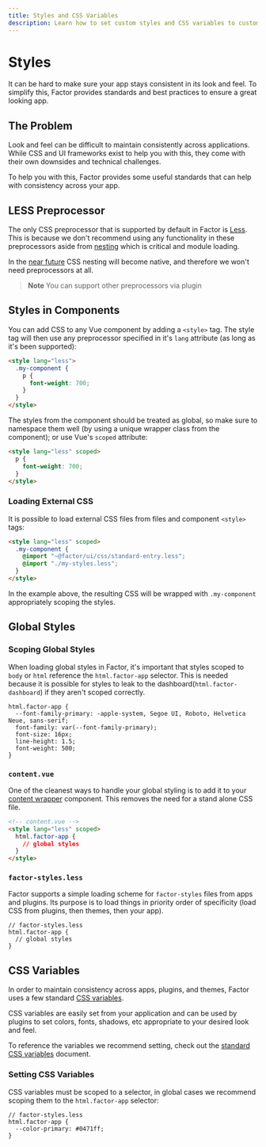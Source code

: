 ```yaml
---
title: Styles and CSS Variables
description: Learn how to set custom styles and CSS variables to customize plugins, themes and Factor core
---
```


# Styles

It can be hard to make sure your app stays consistent in its look and feel. To simplify this, Factor provides standards and best practices to ensure a great looking app.

## The Problem

Look and feel can be difficult to maintain consistently across applications. While CSS and UI frameworks exist to help you with this, they come with their own downsides and technical challenges.

To help you with this, Factor provides some useful standards that can help with consistency across your app.

## LESS Preprocessor

The only CSS preprocessor that is supported by default in Factor is [Less](http://lesscss.org/). This is because we don't recommend using any functionality in these preprocessors aside from [nesting](http://lesscss.org/#nesting) which is critical and module loading.

In the [near future](https://drafts.csswg.org/css-nesting/) CSS nesting will become native, and therefore we won't need preprocessors at all.

> **Note** You can support other preprocessors via plugin

## Styles in Components

You can add CSS to any Vue component by adding a `<style>` tag. The style tag will then use any preprocessor specified in it's `lang` attribute (as long as it's been supported):

```html
<style lang="less">
  .my-component {
    p {
      font-weight: 700;
    }
  }
</style>
```

The styles from the component should be treated as global, so make sure to namespace them well (by using a unique wrapper class from the component); or use Vue's `scoped` attribute:

```html
<style lang="less" scoped>
  p {
    font-weight: 700;
  }
</style>
```

### Loading External CSS

It is possible to load external CSS files from files and component `<style>` tags:

```html
<style lang="less" scoped>
  .my-component {
    @import "~@factor/ui/css/standard-entry.less";
    @import "./my-styles.less";
  }
</style>
```

In the example above, the resulting CSS will be wrapped with `.my-component` appropriately scoping the styles.

## Global Styles

### Scoping Global Styles

When loading global styles in Factor, it's important that styles scoped to `body` or `html` reference the `html.factor-app` selector. This is needed because it is possible for styles to leak to the dashboard(`html.factor-dashboard`) if they aren't scoped correctly.

```less
html.factor-app {
  --font-family-primary: -apple-system, Segoe UI, Roboto, Helvetica Neue, sans-serif;
  font-family: var(--font-family-primary);
  font-size: 16px;
  line-height: 1.5;
  font-weight: 500;
}
```

### `content.vue`

One of the cleanest ways to handle your global styling is to add it to your [content wrapper](./content) component. This removes the need for a stand alone CSS file.

```html
<!-- content.vue -->
<style lang="less" scoped>
  html.factor-app {
    // global styles
  }
</style>
```

### `factor-styles.less`

Factor supports a simple loading scheme for `factor-styles` files from apps and plugins. Its purpose is to load things in priority order of specificity (load CSS from plugins, then themes, then your app).

```less
// factor-styles.less
html.factor-app {
  // global styles
}
```

## CSS Variables

In order to maintain consistency across apps, plugins, and themes, Factor uses a few standard [CSS variables](https://developer.mozilla.org/en-US/docs/Web/CSS/Using_CSS_custom_properties).

CSS variables are easily set from your application and can be used by plugins to set colors, fonts, shadows, etc appropriate to your desired look and feel.

To reference the variables we recommend setting, check out the [standard CSS variables](./css-variables) document.

### Setting CSS Variables

CSS variables must be scoped to a selector, in global cases we recommend scoping them to the `html.factor-app` selector:

```less
// factor-styles.less
html.factor-app {
  --color-primary: #0471ff;
}
```
